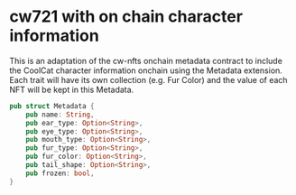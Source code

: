 # cw721 with on chain character information

This is an adaptation of the cw-nfts onchain metadata contract to
include the CoolCat character information onchain using the Metadata extension.
Each trait will have its own collection (e.g. Fur Color) and the value
of each NFT will be kept in this Metadata.

```rust
pub struct Metadata {
    pub name: String,
    pub ear_type: Option<String>,
    pub eye_type: Option<String>,
    pub mouth_type: Option<String>,
    pub fur_type: Option<String>,
    pub fur_color: Option<String>,
    pub tail_shape: Option<String>,
    pub frozen: bool,
}
```
